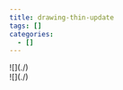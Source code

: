 ```yaml
---
title: drawing-thin-update
tags: []
categories:
  - []
---
```

<!-- more --><div class="embedded-image-left">![](./)</div><div class="embedded-image-right">![](./)</div>